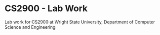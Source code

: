 # CS2900 - Lab Work
Lab work for CS2900 at Wright State University, Department of Computer Science and Engineering
